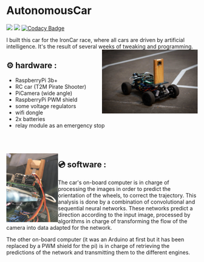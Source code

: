 # AutonomousCar

![](https://img.shields.io/tokei/lines/github/felop/autonomouscar)   ![](https://img.shields.io/github/last-commit/felop/autonomouscar)   [![Codacy Badge](https://app.codacy.com/project/badge/Grade/ca4a931bbbc2400cb4a401179d4df188)](https://www.codacy.com/gh/felop/AutonomousCar/dashboard?utm_source=github.com&amp;utm_medium=referral&amp;utm_content=felop/AutonomousCar&amp;utm_campaign=Badge_Grade)

I built this car for the IronCar race, where all cars are driven by artificial intelligence. It's the result of several weeks of tweaking and programming.
<br/>
<img src="car_pics/IronCarTraining2.JPG" width=50% align="right">

## ⚙️ hardware : 
* RaspberryPi 3b+
* RC car (T2M Pirate Shooter)
* PiCamera (wide angle)
* RaspberryPi PWM shield
* some voltage regulators
* wifi dongle
* 2x batteries
* relay module as an emergency stop
<br/><br/><br/><br/>

<img src="car_pics/IronCarTraining3.JPG" width=27% align="left">

## 💿 software :
The car's on-board computer is in charge of processing the images in order to predict the orientation of the wheels, to correct the trajectory. This analysis is done by a combination of convolutional and sequential neural networks.
These networks predict a direction according to the input image, processed by algorithms in charge of transforming the flow of the camera into data adapted for the network.

The other on-board computer (it was an Arduino at first but it has been replaced by a PWM shield for the pi) is in charge of retrieving the predictions of the network and transmitting them to the different engines.
